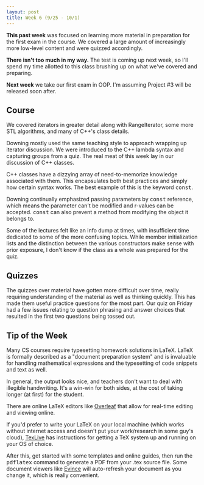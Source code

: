 ```yaml
---
layout: post
title: Week 6 (9/25 - 10/1)
---
```


**This past week** was focused on learning more material in preparation for the first exam in the course. We covered a large amount of increasingly more low-level content and were quizzed accordingly.  

**There isn't too much in my way.** The test is coming up next week, so I'll spend my time allotted to this class brushing up on what we've covered and preparing.

**Next week** we take our first exam in OOP. I'm assuming Project #3 will be released soon after.

Course
------
We covered iterators in greater detail along with RangeIterator, some more STL algorithms, and many of C++'s class details. 

Downing mostly used the same teaching style to approach wrapping up iterator discussion. We were introduced to the C++ lambda syntax and capturing groups from a quiz. The real meat of this week lay in our discussion of C++ classes. 

C++ classes have a dizzying array of need-to-memorize knowledge associated with them. This encapsulates both best practices and simply how certain syntax works. The best example of this is the keyword <tt>const</tt>. 

Downing continually emphasized passing parameters by <tt>const</tt> reference, which means 
the parameter can't be modified and r-values can be accepted. <tt>const</tt> can also prevent a method from modifying the object it belongs to. 

Some of the lectures felt like an info dump at times, with insufficient time dedicated to some of the more confusing topics. While member initialization lists and the distinction between the various constructors make sense with prior exposure, I don't know if the class as a whole was prepared for the quiz.

Quizzes
-------
The quizzes over material have gotten more difficult over time, really requiring understanding of the material as well as thinking quickly. This has made them useful practice questions for the most part. Our quiz on Friday had a few issues relating to question phrasing and answer choices that resulted in the first two questions being tossed out.

Tip of the Week
---------------
Many CS courses require typesetting homework solutions in LaTeX. LaTeX is formally described
as a "document preparation system" and is invaluable for handling mathematical expressions and the typesetting of code snippets and text as well.

In general, the output looks nice, and teachers don't want to deal with illegible handwriting. It's a win-win for both sides, at the cost of taking longer (at first) for the student.

There are online LaTeX editors like [Overleaf](https://www.overleaf.com/) that allow for real-time editing and viewing online. 

If you'd prefer to write your LaTeX on your local machine (which works without internet access and doesn't put your work/research in some guy's cloud), [TexLive](https://www.tug.org/texlive/) has instructions for getting a TeX system up and running on your OS of choice.

After this, get started with some templates and online guides, then run the <tt>pdflatex</tt> command to generate a PDF from your .tex source file. Some document viewers like [Evince](https://wiki.gnome.org/Apps/Evince) will auto-refresh your document as you change it, which is really convenient.
